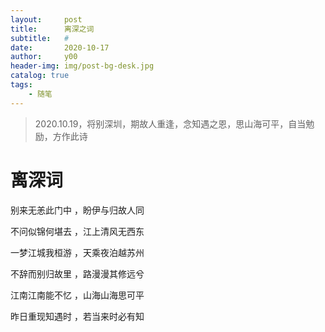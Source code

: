 ```yaml
---
layout:     post
title:      离深之词
subtitle:   #
date:       2020-10-17
author:     y00
header-img: img/post-bg-desk.jpg
catalog: true
tags:
    - 随笔
---
```


> 2020.10.19，将别深圳，期故人重逢，念知遇之恩，思山海可平，自当勉励，方作此诗
# 离深词

别来无恙此门中 ，盼伊与归故人同

不问似锦何堪去 ，江上清风无西东

一梦江城我桓游 ，天乘夜泊越苏州

不辞而别归故里 ，路漫漫其修远兮

江南江南能不忆 ，山海山海思可平

昨日重现知遇时 ，若当来时必有知
